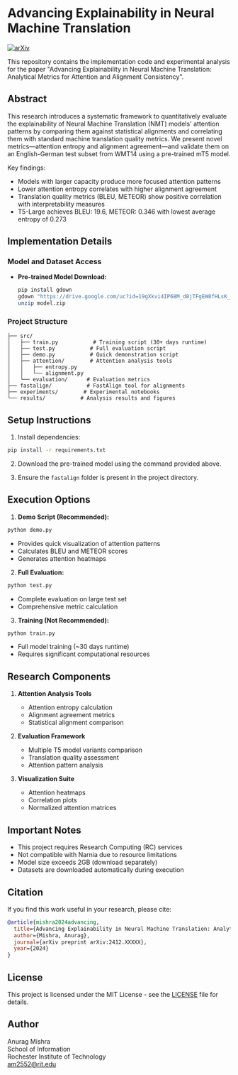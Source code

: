 # Advancing Explainability in Neural Machine Translation

[![arXiv](https://img.shields.io/badge/arXiv-2412.XXXXX-b31b1b.svg)](http://arxiv.org/abs/2412.18669)

This repository contains the implementation code and experimental analysis for the paper "Advancing Explainability in Neural Machine Translation: Analytical Metrics for Attention and Alignment Consistency".

## Abstract

This research introduces a systematic framework to quantitatively evaluate the explainability of Neural Machine Translation (NMT) models' attention patterns by comparing them against statistical alignments and correlating them with standard machine translation quality metrics. We present novel metrics—attention entropy and alignment agreement—and validate them on an English-German test subset from WMT14 using a pre-trained mT5 model.

Key findings:
- Models with larger capacity produce more focused attention patterns
- Lower attention entropy correlates with higher alignment agreement
- Translation quality metrics (BLEU, METEOR) show positive correlation with interpretability measures
- T5-Large achieves BLEU: 19.6, METEOR: 0.346 with lowest average entropy of 0.273

## Implementation Details

### Model and Dataset Access

- **Pre-trained Model Download:**  
  ```bash
  pip install gdown
  gdown "https://drive.google.com/uc?id=19gXkvi4IP68M_d8jTFgEW8fHLsK_jr2w" -O model.zip
  unzip model.zip
  ```

### Project Structure
```
├── src/
│   ├── train.py           # Training script (30+ days runtime)
│   ├── test.py           # Full evaluation script
│   ├── demo.py           # Quick demonstration script
│   ├── attention/        # Attention analysis tools
│   │   ├── entropy.py   
│   │   └── alignment.py 
│   └── evaluation/      # Evaluation metrics
├── fastalign/           # FastAlign tool for alignments
├── experiments/        # Experimental notebooks
└── results/           # Analysis results and figures
```

## Setup Instructions

1. Install dependencies:
```bash
pip install -r requirements.txt
```

2. Download the pre-trained model using the command provided above.

3. Ensure the `fastalign` folder is present in the project directory.

## Execution Options

1. **Demo Script (Recommended):**
```bash
python demo.py
```
- Provides quick visualization of attention patterns
- Calculates BLEU and METEOR scores
- Generates attention heatmaps

2. **Full Evaluation:**
```bash
python test.py
```
- Complete evaluation on large test set
- Comprehensive metric calculation

3. **Training (Not Recommended):**
```bash
python train.py
```
- Full model training (~30 days runtime)
- Requires significant computational resources

## Research Components

1. **Attention Analysis Tools**
   - Attention entropy calculation
   - Alignment agreement metrics
   - Statistical alignment comparison

2. **Evaluation Framework**
   - Multiple T5 model variants comparison
   - Translation quality assessment
   - Attention pattern analysis

3. **Visualization Suite**
   - Attention heatmaps
   - Correlation plots
   - Normalized attention matrices

## Important Notes

- This project requires Research Computing (RC) services
- Not compatible with Narnia due to resource limitations
- Model size exceeds 2GB (download separately)
- Datasets are downloaded automatically during execution

## Citation

If you find this work useful in your research, please cite:

```bibtex
@article{mishra2024advancing,
  title={Advancing Explainability in Neural Machine Translation: Analytical Metrics for Attention and Alignment Consistency},
  author={Mishra, Anurag},
  journal={arXiv preprint arXiv:2412.XXXXX},
  year={2024}
}
```

## License

This project is licensed under the MIT License - see the [LICENSE](LICENSE) file for details.

## Author

Anurag Mishra  
School of Information  
Rochester Institute of Technology  
am2552@rit.edu
